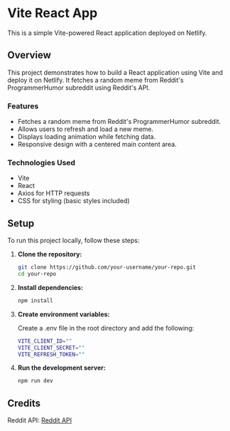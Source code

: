 # Vite React App

This is a simple Vite-powered React application deployed on Netlify.

## Overview

This project demonstrates how to build a React application using Vite and deploy it on Netlify. It fetches a random meme from Reddit's ProgrammerHumor subreddit using Reddit's API.

### Features

- Fetches a random meme from Reddit's ProgrammerHumor subreddit.
- Allows users to refresh and load a new meme.
- Displays loading animation while fetching data.
- Responsive design with a centered main content area.

### Technologies Used

- Vite
- React
- Axios for HTTP requests
- CSS for styling (basic styles included)

## Setup

To run this project locally, follow these steps:

1. **Clone the repository:**

   ```bash
   git clone https://github.com/your-username/your-repo.git
   cd your-repo
   ```

2. **Install dependencies:**

   ```bash
   npm install
   ```

3. **Create environment variables:**

   Create a .env file in the root directory and add the following:

   ```bash
   VITE_CLIENT_ID=""
   VITE_CLIENT_SECRET=""
   VITE_REFRESH_TOKEN=""
   ```

4. **Run the development server:**

   ```bash
   npm run dev

   ```

## Credits

Reddit API: [Reddit API](https://www.reddit.com/dev/api/)

